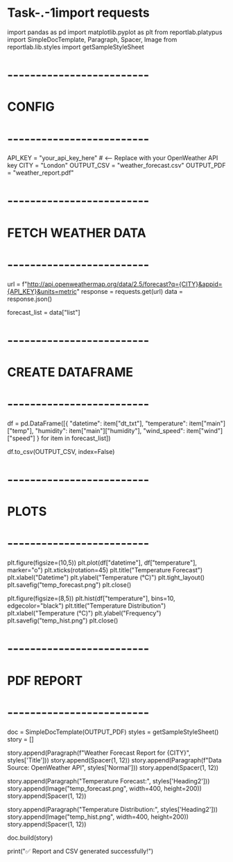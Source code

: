# Task-.-1import requests
import pandas as pd
import matplotlib.pyplot as plt
from reportlab.platypus import SimpleDocTemplate, Paragraph, Spacer, Image
from reportlab.lib.styles import getSampleStyleSheet

# -------------------------
# CONFIG
# -------------------------
API_KEY = "your_api_key_here"   # <-- Replace with your OpenWeather API key
CITY = "London"
OUTPUT_CSV = "weather_forecast.csv"
OUTPUT_PDF = "weather_report.pdf"

# -------------------------
# FETCH WEATHER DATA
# -------------------------
url = f"http://api.openweathermap.org/data/2.5/forecast?q={CITY}&appid={API_KEY}&units=metric"
response = requests.get(url)
data = response.json()

forecast_list = data["list"]

# -------------------------
# CREATE DATAFRAME
# -------------------------
df = pd.DataFrame([{
    "datetime": item["dt_txt"],
    "temperature": item["main"]["temp"],
    "humidity": item["main"]["humidity"],
    "wind_speed": item["wind"]["speed"]
} for item in forecast_list])

df.to_csv(OUTPUT_CSV, index=False)

# -------------------------
# PLOTS
# -------------------------
plt.figure(figsize=(10,5))
plt.plot(df["datetime"], df["temperature"], marker="o")
plt.xticks(rotation=45)
plt.title("Temperature Forecast")
plt.xlabel("Datetime")
plt.ylabel("Temperature (°C)")
plt.tight_layout()
plt.savefig("temp_forecast.png")
plt.close()

plt.figure(figsize=(8,5))
plt.hist(df["temperature"], bins=10, edgecolor="black")
plt.title("Temperature Distribution")
plt.xlabel("Temperature (°C)")
plt.ylabel("Frequency")
plt.savefig("temp_hist.png")
plt.close()

# -------------------------
# PDF REPORT
# -------------------------
doc = SimpleDocTemplate(OUTPUT_PDF)
styles = getSampleStyleSheet()
story = []

story.append(Paragraph(f"Weather Forecast Report for {CITY}", styles['Title']))
story.append(Spacer(1, 12))
story.append(Paragraph(f"Data Source: OpenWeather API", styles['Normal']))
story.append(Spacer(1, 12))

story.append(Paragraph("Temperature Forecast:", styles['Heading2']))
story.append(Image("temp_forecast.png", width=400, height=200))
story.append(Spacer(1, 12))

story.append(Paragraph("Temperature Distribution:", styles['Heading2']))
story.append(Image("temp_hist.png", width=400, height=200))
story.append(Spacer(1, 12))

doc.build(story)

print("✅ Report and CSV generated successfully!")
